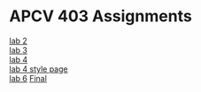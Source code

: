 # APCV 403 Assignments
[lab 2](https://ilynch22.github.io/apcv403/lab-2/index.html)\
[lab 3](https://ilynch22.github.io/apcv403/lab-3/index.html)\
[lab 4](https://ilynch22.github.io/apcv403/lab-4/index.html)\
[lab 4 style page](https://ilynch22.github.io/apcv403/lab-4/styles.css)\
[lab 6](https://ilynch22.github.io/apcv403/lab-6/index.html)
[Final](https://ilynch22.github.io/apcv403/final/index.html)
